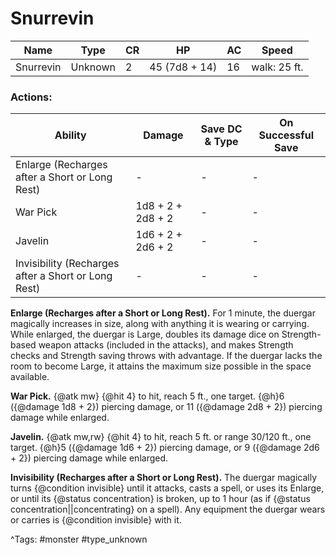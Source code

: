 # Snurrevin

| Name | Type | CR | HP | AC | Speed |
|------|------|----|----|----|-------|
| Snurrevin | Unknown | 2 | 45 (7d8 + 14) | 16 | walk: 25 ft. |

### Actions:

| Ability | Damage | Save DC & Type | On Successful Save |
|---------|--------|----------------|--------------------|
| Enlarge (Recharges after a Short or Long Rest) | - | - | - |
| War Pick | 1d8 + 2 + 2d8 + 2 | - | - |
| Javelin | 1d6 + 2 + 2d6 + 2 | - | - |
| Invisibility (Recharges after a Short or Long Rest) | - | - | - |


**Enlarge (Recharges after a Short or Long Rest).** For 1 minute, the duergar magically increases in size, along with anything it is wearing or carrying. While enlarged, the duergar is Large, doubles its damage dice on Strength-based weapon attacks (included in the attacks), and makes Strength checks and Strength saving throws with advantage. If the duergar lacks the room to become Large, it attains the maximum size possible in the space available.

**War Pick.** {@atk mw} {@hit 4} to hit, reach 5 ft., one target. {@h}6 ({@damage 1d8 + 2}) piercing damage, or 11 ({@damage 2d8 + 2}) piercing damage while enlarged.

**Javelin.** {@atk mw,rw} {@hit 4} to hit, reach 5 ft. or range 30/120 ft., one target. {@h}5 ({@damage 1d6 + 2}) piercing damage, or 9 ({@damage 2d6 + 2}) piercing damage while enlarged.

**Invisibility (Recharges after a Short or Long Rest).** The duergar magically turns {@condition invisible} until it attacks, casts a spell, or uses its Enlarge, or until its {@status concentration} is broken, up to 1 hour (as if {@status concentration||concentrating} on a spell). Any equipment the duergar wears or carries is {@condition invisible} with it.

^Tags: #monster #type_unknown